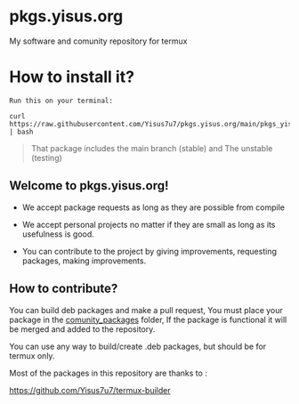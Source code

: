 # pkgs.yisus.org
My software and comunity repository for termux 

# How to install it? 
`Run this on your terminal:`

```
curl https://raw.githubusercontent.com/Yisus7u7/pkgs.yisus.org/main/pkgs_yisus_install.sh | bash
```

> That package includes the main branch (stable) and 
The unstable (testing)

## Welcome to pkgs.yisus.org! 

- We accept package requests as long as they are possible from 
compile

- We accept personal projects no matter if they are small 
as long as its usefulness is good. 

- You can contribute to the project by giving improvements, requesting packages, 
making improvements. 

## How to contribute? 

You can build deb packages and make a pull request, 
You must place your package in the [comunity_packages](https://github.com/Yisus7u7/pkgs.yisus.org/tree/main/comunity_packages) folder, 
If the package is functional it will be merged and added 
to the repository. 

You can use any way to build/create .deb packages, but 
should be for termux only. 

Most of the packages in this repository are thanks to :

https://github.com/Yisus7u7/termux-builder

